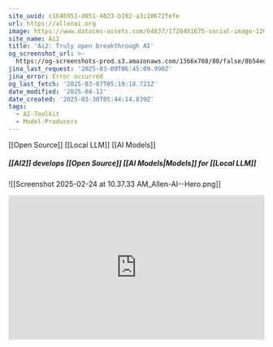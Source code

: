 ```yaml
---
site_uuid: c1646951-d051-4823-b192-a3c10672fefe
url: https://allenai.org
image: https://www.datocms-assets.com/64837/1720481675-social-image-1200x630.png
site_name: Ai2
title: 'Ai2: Truly open breakthrough AI'
og_screenshot_url: >-
  https://og-screenshots-prod.s3.amazonaws.com/1366x768/80/false/8b54ed35cac169b714cfa45cff5fa579288d1de6bfc48c244a8e0cfcc4fa59d5.jpeg
jina_last_request: '2025-03-09T06:45:09.990Z'
jina_error: Error occurred
og_last_fetch: '2025-03-07T05:19:18.721Z'
date_modified: '2025-04-12'
date_created: '2025-03-30T05:44:14.839Z'
tags:
  - AI-Toolkit
  - Model-Producers
---
```




































[[Open Source]] [[Local LLM]] [[AI Models]]

##### [[AI2]] develops [[Open Source]] [[AI Models|Models]] for [[Local LLM]]
![[Screenshot 2025-02-24 at 10.37.33 AM_Allen-AI--Hero.png]]


<iframe style="aspect-ratio:16/9;width:100%;height:auto" src="https://www.youtube.com/embed/P26xOoUuef4?si=s4QYDhLINBiYVpXx&amp;controls=0" title="YouTube video player" frameborder="0" allow="accelerometer; autoplay; clipboard-write; encrypted-media; gyroscope; picture-in-picture; web-share" referrerpolicy="strict-origin-when-cross-origin" allowfullscreen></iframe>
